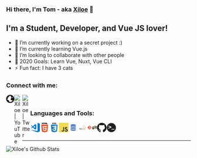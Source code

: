 <!--
**Xiloe/Xiloe** is a ✨ _special_ ✨ repository because its `README.md` (this file) appears on your GitHub profile.

Here are some ideas to get you started:

- 🔭 I’m currently working on ...
- 🌱 I’m currently learning ...
- 👯 I’m looking to collaborate on ...
- 🤔 I’m looking for help with ...
- 💬 Ask me about ...
- 📫 How to reach me: ...
- 😄 Pronouns: ...
- ⚡ Fun fact: ...
-->


### Hi there, I'm Tom - aka [Xiloe][website] 👋

## I'm a Student, Developer, and Vue JS lover!
- 🔭 I’m currently working on a secret project :)
- 🌱 I’m currently learning Vue.js
- 👯 I’m looking to collaborate with other people
- 🥅 2020 Goals: Learn Vue, Nuxt, Vue CLI
- ⚡ Fun fact: I have 3 cats

### Connect with me:

[<img align="left" alt="xiloe.fr" width="22px" src="https://raw.githubusercontent.com/iconic/open-iconic/master/svg/globe.svg" />][website]
[<img align="left" alt="Xiloe | YouTube" width="22px" src="https://cdn.jsdelivr.net/npm/simple-icons@v3/icons/youtube.svg" />][youtube]
[<img align="left" alt="Xiloe | Twitter" width="22px" src="https://cdn.jsdelivr.net/npm/simple-icons@v3/icons/twitter.svg" />][twitter]

<br />

### Languages and Tools:

<img align="left" alt="Visual Studio Code" width="26px" src="https://raw.githubusercontent.com/github/explore/80688e429a7d4ef2fca1e82350fe8e3517d3494d/topics/visual-studio-code/visual-studio-code.png" />
<img align="left" alt="HTML5" width="26px" src="https://raw.githubusercontent.com/github/explore/80688e429a7d4ef2fca1e82350fe8e3517d3494d/topics/html/html.png" />
<img align="left" alt="CSS3" width="26px" src="https://raw.githubusercontent.com/github/explore/80688e429a7d4ef2fca1e82350fe8e3517d3494d/topics/css/css.png" />
<img align="left" alt="JavaScript" width="26px" src="https://raw.githubusercontent.com/github/explore/80688e429a7d4ef2fca1e82350fe8e3517d3494d/topics/javascript/javascript.png" />
<img align="left" alt="SQL" width="26px" src="https://raw.githubusercontent.com/github/explore/80688e429a7d4ef2fca1e82350fe8e3517d3494d/topics/sql/sql.png" />
<img align="left" alt="MySQL" width="26px" src="https://raw.githubusercontent.com/github/explore/80688e429a7d4ef2fca1e82350fe8e3517d3494d/topics/mysql/mysql.png" />
<img align="left" alt="Git" width="26px" src="https://raw.githubusercontent.com/github/explore/80688e429a7d4ef2fca1e82350fe8e3517d3494d/topics/git/git.png" />
<img align="left" alt="GitHub" width="26px" src="https://raw.githubusercontent.com/github/explore/78df643247d429f6cc873026c0622819ad797942/topics/github/github.png" />
<img align="left" alt="HTML5" width="26px" src="https://raw.githubusercontent.com/github/explore/80688e429a7d4ef2fca1e82350fe8e3517d3494d/topics/terminal/terminal.png" />

<br />
<br />


---

<img align="left" alt="Xiloe's Github Stats" src="https://github-readme-stats.vercel.app/api?username=Xiloe&show_icons=true&hide_border=true" />

[website]: http://xiloe.fr/
[twitter]: https://twitter.com/@Xiloe_Dev
[youtube]: https://www.youtube.com/channel/UCCdDNrLpzCaNNr9iEBir1-A
